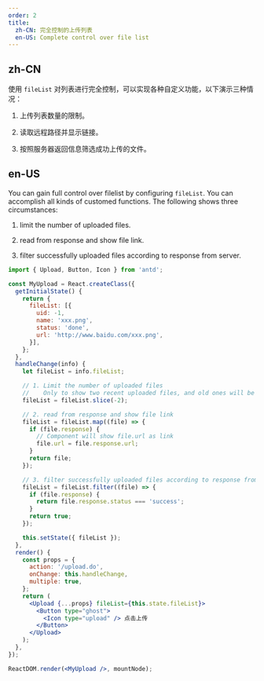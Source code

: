 ```yaml
---
order: 2
title:
  zh-CN: 完全控制的上传列表
  en-US: Complete control over file list
---
```


## zh-CN

使用 `fileList` 对列表进行完全控制，可以实现各种自定义功能，以下演示三种情况：

1) 上传列表数量的限制。

2) 读取远程路径并显示链接。

3) 按照服务器返回信息筛选成功上传的文件。

## en-US

You can gain full control over filelist by configuring `fileList`. You can accomplish all kinds of customed functions. The following shows three circumstances:

1) limit the number of uploaded files.

2) read from response and show file link.

3) filter successfully uploaded files according to response from server.

````jsx
import { Upload, Button, Icon } from 'antd';

const MyUpload = React.createClass({
  getInitialState() {
    return {
      fileList: [{
        uid: -1,
        name: 'xxx.png',
        status: 'done',
        url: 'http://www.baidu.com/xxx.png',
      }],
    };
  },
  handleChange(info) {
    let fileList = info.fileList;

    // 1. Limit the number of uploaded files
    //    Only to show two recent uploaded files, and old ones will be replaced by the new
    fileList = fileList.slice(-2);

    // 2. read from response and show file link
    fileList = fileList.map((file) => {
      if (file.response) {
        // Component will show file.url as link
        file.url = file.response.url;
      }
      return file;
    });

    // 3. filter successfully uploaded files according to response from server
    fileList = fileList.filter((file) => {
      if (file.response) {
        return file.response.status === 'success';
      }
      return true;
    });

    this.setState({ fileList });
  },
  render() {
    const props = {
      action: '/upload.do',
      onChange: this.handleChange,
      multiple: true,
    };
    return (
      <Upload {...props} fileList={this.state.fileList}>
        <Button type="ghost">
          <Icon type="upload" /> 点击上传
        </Button>
      </Upload>
    );
  },
});

ReactDOM.render(<MyUpload />, mountNode);
````
